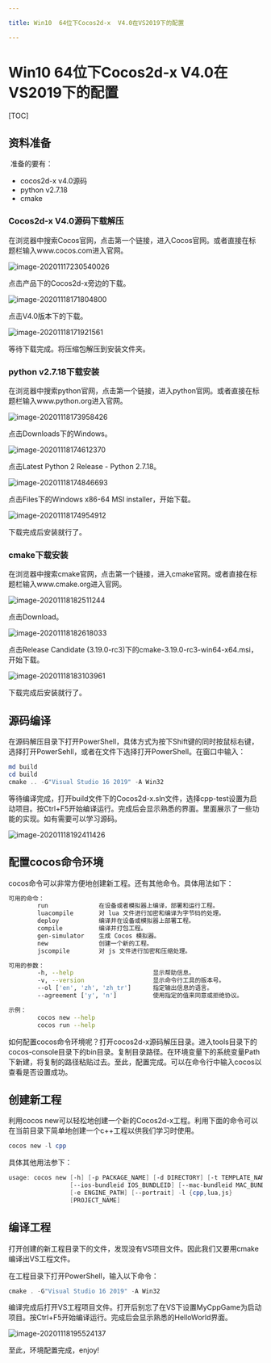 ```yaml
---

title: Win10  64位下Cocos2d-x  V4.0在VS2019下的配置

---
```


# **Win10  64位下Cocos2d-x  V4.0在VS2019下的配置**

[TOC]



## **资料准备**

​    准备的要有：

- cocos2d-x v4.0源码
- python v2.7.18
- cmake

### **Cocos2d-x  V4.0源码下载解压**

在浏览器中搜索Cocos官网，点击第一个链接，进入Cocos官网。或者直接在标题栏输入www.cocos.com进入官网。

![image-20201117230540026](C:\Users\OneNoob\AppData\Roaming\Typora\typora-user-images\image-20201117230540026.png)

点击产品下的Cocos2d-x旁边的下载。

![image-20201118171804800](C:\Users\OneNoob\AppData\Roaming\Typora\typora-user-images\image-20201118171804800.png)

点击V4.0版本下的下载。

![image-20201118171921561](C:\Users\OneNoob\AppData\Roaming\Typora\typora-user-images\image-20201118171921561.png)

等待下载完成。将压缩包解压到安装文件夹。

### **python v2.7.18下载安装**

 在浏览器中搜索python官网，点击第一个链接，进入python官网。或者直接在标题栏输入www.python.org进入官网。

![image-20201118173958426](C:\Users\OneNoob\AppData\Roaming\Typora\typora-user-images\image-20201118173958426.png)

点击Downloads下的Windows。

![image-20201118174612370](C:\Users\OneNoob\AppData\Roaming\Typora\typora-user-images\image-20201118174612370.png)

点击Latest Python 2 Release - Python 2.7.18。

![image-20201118174846693](C:\Users\OneNoob\AppData\Roaming\Typora\typora-user-images\image-20201118174846693.png)

点击Files下的Windows x86-64 MSI installer，开始下载。

![image-20201118174954912](C:\Users\OneNoob\AppData\Roaming\Typora\typora-user-images\image-20201118174954912.png)

下载完成后安装就行了。

### **cmake下载安装**

在浏览器中搜索cmake官网，点击第一个链接，进入cmake官网。或者直接在标题栏输入www.cmake.org进入官网。

![image-20201118182511244](C:\Users\OneNoob\AppData\Roaming\Typora\typora-user-images\image-20201118182511244.png)

点击Download。

![image-20201118182618033](C:\Users\OneNoob\AppData\Roaming\Typora\typora-user-images\image-20201118182618033.png)

点击Release Candidate (3.19.0-rc3)下的cmake-3.19.0-rc3-win64-x64.msi，开始下载。

![image-20201118183103961](C:\Users\OneNoob\AppData\Roaming\Typora\typora-user-images\image-20201118183103961.png)

下载完成后安装就行了。

## **源码编译**

在源码解压目录下打开PowerShell，具体方式为按下Shift键的同时按鼠标右键，选择打开PowerSehll，或者在文件下选择打开PowerShell。在窗口中输入：

```powershell
md build
cd build
cmake .. -G"Visual Studio 16 2019" -A Win32
```

等待编译完成，打开build文件下的Cocos2d-x.sln文件，选择cpp-test设置为启动项目。按Ctrl+F5开始编译运行。完成后会显示熟悉的界面。里面展示了一些功能的实现。如有需要可以学习源码。

![image-20201118192411426](C:\Users\OneNoob\AppData\Roaming\Typora\typora-user-images\image-20201118192411426.png)

## **配置cocos命令环境**

cocos命令可以非常方便地创建新工程。还有其他命令。具体用法如下：

```sh
可用的命令：
        run              在设备或者模拟器上编译，部署和运行工程。
        luacompile       对 lua 文件进行加密和编译为字节码的处理。
        deploy           编译并在设备或模拟器上部署工程。
        compile          编译并打包工程。
        gen-simulator    生成 Cocos 模拟器。
        new              创建一个新的工程。
        jscompile        对 js 文件进行加密和压缩处理。

可用的参数：
        -h, --help                      显示帮助信息。
        -v, --version                   显示命令行工具的版本号。
        --ol ['en', 'zh', 'zh_tr']      指定输出信息的语言。
        --agreement ['y', 'n']          使用指定的值来同意或拒绝协议。

示例：
        cocos new --help
        cocos run --help
```

如何配置cocos命令环境呢？打开cocos2d-x源码解压目录。进入tools目录下的cocos-console目录下的bin目录。复制目录路径。在环境变量下的系统变量Path下新建，将复制的路径粘贴过去。至此，配置完成。可以在命令行中输入cocos以查看是否设置成功。

## **创建新工程**

利用cocos new可以轻松地创建一个新的Cocos2d-x工程。利用下面的命令可以在当前目录下简单地创建一个c++工程以供我们学习时使用。

```powershell
cocos new -l cpp
```

具体其他用法参下：

```powershell
usage: cocos new [-h] [-p PACKAGE_NAME] [-d DIRECTORY] [-t TEMPLATE_NAME]
                 [--ios-bundleid IOS_BUNDLEID] [--mac-bundleid MAC_BUNDLEID]
                 [-e ENGINE_PATH] [--portrait] -l {cpp,lua,js}
                 [PROJECT_NAME]
```

## **编译工程**

打开创建的新工程目录下的文件，发现没有VS项目文件。因此我们又要用cmake编译出VS工程文件。

在工程目录下打开PowerShell，输入以下命令：

```powershell
cmake . -G"Visual Studio 16 2019" -A Win32
```

编译完成后打开VS工程项目文件。打开后别忘了在VS下设置MyCppGame为启动项目。按Ctrl+F5开始编译运行。完成后会显示熟悉的HelloWorld界面。

![image-20201118195524137](C:\Users\OneNoob\AppData\Roaming\Typora\typora-user-images\image-20201118195524137.png)

至此，环境配置完成，enjoy!